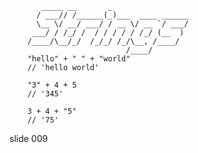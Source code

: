            _____ __       _
          / ___// /______(_)___  ____ ______
          \__ \/ __/ ___/ / __ \/ __ `/ ___/
         ___/ / /_/ /  / / / / / /_/ (__  )
        /____/\__/_/  /_/_/ /_/\__, /____/
                              /____/
        "hello" + " " + "world"
        // 'hello world'

        "3" + 4 + 5
        // '345'

        3 + 4 + "5"
        // '75'
















































































slide 009
